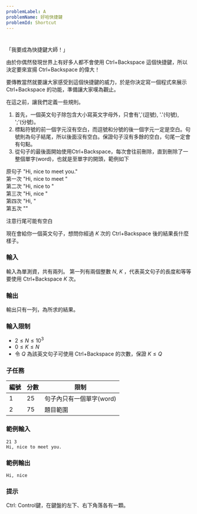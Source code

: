 ```yaml
---
problemLabel: A
problemName: 好哈快捷鍵
problemId: Shortcut
---
```


#

「我要成為快捷鍵大師！」

由於你偶然發現世界上有好多人都不會使用 Ctrl+Backspace 這個快捷鍵，所以決定要來宣揚 Ctrl+Backspace 的偉大！

要傳教當然就要讓大家感受到這個快捷鍵的威力，於是你決定寫一個程式來展示 Ctrl+Backspace 的功能，準備讓大家嘆為觀止。

在這之前，讓我們定義一些規則。

1. 首先，一個英文句子除包含大小寫英文字母外，只會有','(逗號), '.'(句號), ';'(分號)。
2. 標點符號的前一個字元沒有空白，而逗號和分號的後一個字元一定是空白。句號則為句子結尾，所以後面沒有空白。保證句子沒有多餘的空白，句尾一定會有句點。
3. 從句子的最後面開始使用Ctrl+Backspace，每次會往前刪除，直到刪除了一整個單字(word)，也就是至單字的開頭，範例如下

原句子 "Hi, nice to meet you."  
第一次 "Hi, nice to meet "  
第二次 "Hi, nice to "  
第三次 "Hi, nice "  
第四次 "Hi, "  
第五次 ""

注意行尾可能有空白

現在會給你一個英文句子，想問你經過 $K$ 次的 Ctrl+Backspace 後的結果長什麼樣子。

### 輸入
輸入為單測資，共有兩列。
第一列有兩個整數 $N$, $K$ ，代表英文句子的長度和等等要使用 Ctrl+Backspace $K$ 次。
### 輸出
輸出只有一列，為所求的結果。
### 輸入限制
 - $2 \leq N \leq 10^3$
 - $0 \leq K \leq N$
 - 令 $Q$ 為該英文句子可使用 Ctrl+Backspace 的次數，保證 $K \leq Q$
### 子任務
|編號| 分數 | 限制 |
|---| -------- | -------- |
|1|25|句子內只有一個單字(word)|
|2|75|題目範圍|
### 範例輸入
```
21 3
Hi, nice to meet you.
```
### 範例輸出
```
Hi, nice 
```
### 提示
Ctrl: Control鍵，在鍵盤的左下、右下角落各有一顆。